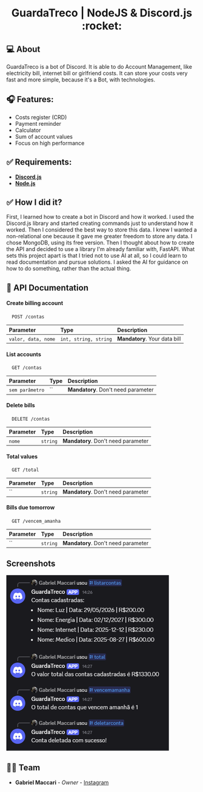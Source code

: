 
<p align="center">
  <h1 align="center">GuardaTreco | NodeJS & Discord.js :rocket:</h1>
</p>

## 💻 About


<div>

GuardaTreco is a bot of Discord. It is able to do Account Management, like electricity bill, internet bill or girlfriend costs. It can store your costs very fast and more simple, because it's a Bot, with technologies.
 

</div>

## 🎧 Features:

* Costs register (CRD)
* Payment reminder 
* Calculator
* Sum of account values
* Focus on high performance

  
## ✅ Requirements:

* **[Discord.js](https://discord.js.org/#/)**
* **[Node.js](https://nodejs.org/en/)**


## ✅ How I did it?
First, I learned how to create a bot in Discord and how it worked. I used the Discord.js library and started creating commands just to understand how it worked. Then I considered the best way to store this data. I knew I wanted a non-relational one because it gave me greater freedom to store any data. I chose MongoDB, using its free version. Then I thought about how to create the API and decided to use a library I'm already familiar with, FastAPI. What sets this project apart is that I tried not to use AI at all, so I could learn to read documentation and pursue solutions. I asked the AI ​​for guidance on how to do something, rather than the actual thing.


## 🐋 API Documentation

#### Create billing account

```http
  POST /contas
```

| Parameter   | Type       | Description                           |
| :---------- | :--------- | :---------------------------------- |
| `valor, data, nome` | `int, string, string` | **Mandatory**. Your data bill |

#### List accounts

```http
  GET /contas
```

| Parameter   | Type       | Description                                   |
| :---------- | :--------- | :------------------------------------------ |
| `sem parâmetro`      | `` | **Mandatory**. Don't need parameter |

#### Delete bills

```http
  DELETE /contas
```

| Parameter   | Type       | Description                                   |
| :---------- | :--------- | :------------------------------------------ |
| `nome`      | `string` | **Mandatory**. Don't need parameter |

#### Total values

```http
  GET /total
```

| Parameter   | Type       | Description                                   |
| :---------- | :--------- | :------------------------------------------ |
| ``      | `string` |**Mandatory**. Don't need parameter|

#### Bills due tomorrow
```http
  GET /vencem_amanha
```

| Parameter   | Type       | Description                                   |
| :---------- | :--------- | :------------------------------------------ |
| ``      | `string` | **Mandatory**. Don't need parameter |




## Screenshots

![App Screenshot](Screenshot/{271CDE7A-A069-46DB-AC1F-1AAE2DF94C16}.png)


## 👨‍💻 Team

* **Gabriel Maccari** - *Owner* - [Instagram](https://www.instagram.com/gabrielmaccarii/)

